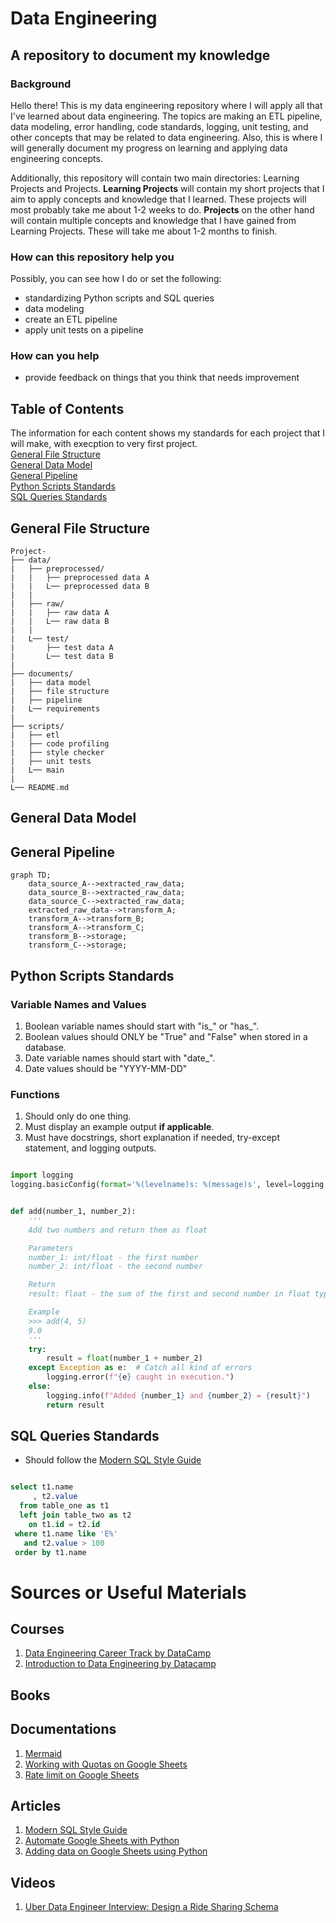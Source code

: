 
# Data Engineering
## A repository to document my knowledge
### Background
Hello there! This is my data engineering repository where I will apply all that I've learned about data engineering. The topics are making an ETL pipeline, data modeling, error handling, code standards, logging, unit testing, and other concepts that may be related to data engineering. Also, this is where I will generally document my progress on learning and applying data engineering concepts.

Additionally, this repository will contain two main directories: Learning Projects and Projects. **Learning Projects** will contain my short projects that I aim to apply concepts and knowledge that I learned. These projects will most probably take me about 1-2 weeks to do. **Projects** on the other hand will contain multiple concepts and knowledge that I have gained from Learning Projects. These will take me about 1-2 months to finish.

### How can this repository help you
Possibly, you can see how I do or set the following:
- standardizing Python scripts and SQL queries
- data modeling
- create an ETL pipeline
- apply unit tests on a pipeline
### How can you help
- provide feedback on things that you think that needs improvement
## Table of Contents
The information for each content shows my standards for each project that I will make, with execption to very first project. <br>
[General File Structure](https://github.com/Dixboi/Data-Engineering?tab=readme-ov-file#general-file-structure) <br>
[General Data Model](https://github.com/Dixboi/Data-Engineering?tab=readme-ov-file#general-data-model) <br>
[General Pipeline](https://github.com/Dixboi/Data-Engineering?tab=readme-ov-file#general-pipeline) <br>
[Python Scripts Standards](https://github.com/Dixboi/Data-Engineering?tab=readme-ov-file#python-scripts-standards) <br>
[SQL Queries Standards](https://github.com/Dixboi/Data-Engineering?tab=readme-ov-file#sql-queries-standards) <br>
## General File Structure
```
Project-
├── data/
|   ├── preprocessed/
|   |   ├── preprocessed data A
|   |   L── preprocessed data B
|   |
|   ├── raw/
|   |   ├── raw data A
|   |   L── raw data B
|   |
|   L── test/
|       ├── test data A
|       L── test data B
|
├── documents/
|   ├── data model
|   ├── file structure
|   ├── pipeline
|   L── requirements
|
├── scripts/
|   ├── etl
|   ├── code profiling
|   ├── style checker
|   ├── unit tests
|   L── main
|
L── README.md
```
## General Data Model
## General Pipeline
```mermaid
graph TD;
    data_source_A-->extracted_raw_data;
    data_source_B-->extracted_raw_data;
    data_source_C-->extracted_raw_data;
    extracted_raw_data-->transform_A;
    transform_A-->transform_B;
    transform_A-->transform_C;
    transform_B-->storage;
    transform_C-->storage;
```
## Python Scripts Standards
### Variable Names and Values
1. Boolean variable names should start with "is_" or "has_".
2. Boolean values should ONLY be "True" and "False" when stored in a database.
3. Date variable names should start with "date_".
4. Date values should be "YYYY-MM-DD"
### Functions
1. Should only do one thing.
2. Must display an example output **if applicable**.
3. Must have docstrings, short explanation if needed, try-except statement, and logging outputs.
```Python

import logging
logging.basicConfig(format='%(levelname)s: %(message)s', level=logging.DEBUG)


def add(number_1, number_2):
    '''
    Add two numbers and return them as float

    Parameters
    number_1: int/float - the first number
    number_2: int/float - the second number

    Return
    result: float - the sum of the first and second number in float type

    Example
    >>> add(4, 5)
    9.0
    '''
    try:
        result = float(number_1 + number_2)
    except Exception as e:  # Catch all kind of errors
        logging.error(f"{e} caught in execution.")
    else:
        logging.info(f"Added {number_1} and {number_2} = {result}")
        return result

```
## SQL Queries Standards
- Should follow the [Modern SQL Style Guide](https://gist.github.com/mattmc3/38a85e6a4ca1093816c08d4815fbebfb)
```SQL

select t1.name
     , t2.value
  from table_one as t1
  left join table_two as t2
    on t1.id = t2.id
 where t1.name like 'E%'
   and t2.value > 100
 order by t1.name

```
# Sources or Useful Materials
## Courses
1. [Data Engineering Career Track by DataCamp](https://app.datacamp.com/learn/career-tracks/data-engineer)
2. [Introduction to Data Engineering by Datacamp](https://app.datacamp.com/learn/courses/introduction-to-data-engineering)
## Books
## Documentations
1. [Mermaid](https://mermaid.js.org/intro/)
2. [Working with Quotas on Google Sheets](https://cloud.google.com/docs/quota#requesting_higher_quota)
3. [Rate limit on Google Sheets](https://developers.google.com/sheets/api/limits)
## Articles
1. [Modern SQL Style Guide](https://gist.github.com/mattmc3/38a85e6a4ca1093816c08d4815fbebfb)
2. [Automate Google Sheets with Python](https://www.geeksforgeeks.org/how-to-automate-google-sheets-with-python/)
3. [Adding data on Google Sheets using Python](https://blog.finxter.com/how-to-append-data-in-a-google-sheet-with-python/)
## Videos
1. [Uber Data Engineer Interview: Design a Ride Sharing Schema](https://www.youtube.com/watch?v=f7v_1UmkAoM)

